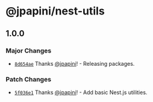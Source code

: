 # @jpapini/nest-utils

## 1.0.0

### Major Changes

-   [`8d654ae`](https://github.com/jpapini/shar-shared-tools/commit/8d654aec92158cda9d89308e7851675e4e65ffa8) Thanks [@jpapini](https://github.com/jpapini)! - Releasing packages.

### Patch Changes

-   [`5f036e1`](https://github.com/jpapini/shar-shared-tools/commit/5f036e17095ee73a86b87f8d887536d21d63434f) Thanks [@jpapini](https://github.com/jpapini)! - Add basic Nest.js utilities.
